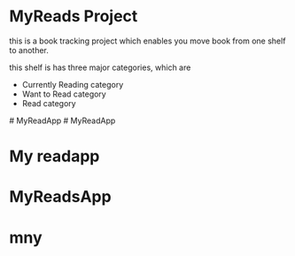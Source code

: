 # MyReads Project

this is a book tracking project which enables you move book from one shelf to another.

this shelf is has three major categories, which are
* Currently Reading category
* Want to Read category
* Read category

#   M y R e a d A p p 
 
 # MyReadApp
# My readapp
# MyReadsApp
# mny
